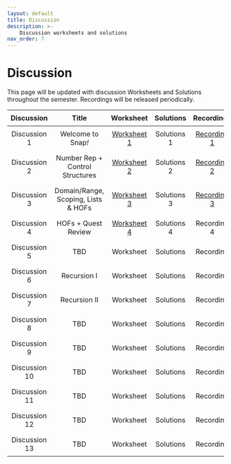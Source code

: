 ```yaml
---
layout: default
title: Discussion
description: >-
    Discussion worksheets and solutions
nav_order: 7
---
```


# Discussion

This page will be updated with discussion Worksheets and Solutions throughout the semester. Recordings will be released periodically.
<style>
  table {
    width: 100%;
    border-collapse: collapse;
  }
  th, td {
    text-align: center;
    padding: 8px;
  }
</style>

<table>
  <thead>
    <tr>
      <th>Discussion</th>
      <th>Title</th>
      <th>Worksheet</th>
      <th>Solutions</th>
      <th>Recordings</th>
    </tr>
  </thead>
  <tbody>
    <tr>
      <td>Discussion 1</td>
      <td>Welcome to Snap<em>!</em></td>
      <td><a href="https://drive.google.com/file/d/1kVcfONoJPqA5Iqv8cbxsu6_quSanSOxh/view?usp=drive_link"> Worksheet 1</a></td>
      <td>Solutions 1</td>
      <td><a href="https://drive.google.com/file/d/1KqjJ7_9mblF6ynqTmkXHPqm748AgiQ9J/view?usp=sharing"> Recording 1</a></td>
    </tr> 
    <tr>
      <td>Discussion 2</td>
      <td>Number Rep + Control Structures</td>
      <td><a href="https://docs.google.com/document/d/1j_GBxd3LCkBpO9ydLBgU1xHmx8d-dCct/edit?usp=sharing&ouid=106220240438634734707&rtpof=true&sd=true"> Worksheet 2</a></td>
      <td>Solutions 2</td>
      <td><a href="https://drive.google.com/file/d/1FPV77VJGZCIohNDd7e0TZ_KOGzhZwifo/view?usp=sharing">Recording 2</a></td>
    </tr>
     <tr>
      <td>Discussion 3</td>
      <td>Domain/Range, Scoping, Lists & HOFs</td>
      <td><a href="https://drive.google.com/file/d/1oeNbxrKtcNI2szAOZWEO-LfoWCGaRCyH/view?usp=sharing">Worksheet 3</a></td>
      <td>Solutions 3</td>
      <td><a href="https://drive.google.com/file/d/1fPbSVISiJQewK5ZG30sLlkmf7Qyg8pOK/view?usp=sharing">Recording 3</a></td>
    </tr>
    <tr>
      <td>Discussion 4</td>
      <td>HOFs + Quest Review</td>
      <td><a href="https://docs.google.com/document/d/1BppWjxXgXmr-CgCrqT1xrXBUITbZtAYD/edit?usp=sharing&ouid=106220240438634734707&rtpof=true&sd=true">Worksheet 4</a></td>
      <td>Solutions 4</td>
      <td>Recording 4</td>
    </tr>
    <tr>
      <td>Discussion 5</td>
      <td>TBD</td>
      <td>Worksheet</td>
      <td>Solutions</td>
      <td>Recording</td>
    </tr>
    <tr>
      <td>Discussion 6</td>
      <td>Recursion I</td>
      <td>Worksheet</td>
      <td>Solutions</td>
      <td>Recording</td>
    </tr>
    <tr>
      <td>Discussion 7</td>
      <td>Recursion II</td>
      <td>Worksheet</td>
      <td>Solutions</td>
      <td>Recording</td>
    </tr>
    <tr>
      <td>Discussion 8</td>
      <td>TBD</td>
      <td>Worksheet</td>
      <td>Solutions</td>
      <td>Recording</td>
    </tr>
     <tr>
      <td>Discussion 9</td>
      <td>TBD</td>
      <td>Worksheet</td>
      <td>Solutions</td>
      <td>Recording</td>
    </tr>
    <tr>
    <td>Discussion 10</td>
      <td>TBD</td>
      <td>Worksheet</td>
      <td>Solutions</td>
      <td>Recording</td>
    </tr>
    <tr>
    <td>Discussion 11</td>
      <td>TBD</td>
     <td>Worksheet</td>
      <td>Solutions</td>
      <td>Recording</td>
    </tr>
    <tr>
    <td>Discussion 12</td>
      <td>TBD</td>
      <td>Worksheet</td>
      <td>Solutions</td>
      <td>Recording</td>
    </tr>
    <tr>
    <td>Discussion 13</td>
      <td>TBD</td>
      <td>Worksheet</td>
      <td>Solutions</td>
      <td>Recording</td>
    </tr>
  </tbody>
</table>

<!--**Discussion 2**{: .label .label-discussion } Lists & HOFs, Iteration, Scoping, Domain & Range | [Worksheet](https://drive.google.com/file/d/1eT15LJH38UGfYHR3pLueRlvwMovtyUE8/view?usp=sharing) | [Solutions](https://drive.google.com/file/d/1sVdinV45MT2GoISk8BkJGd8C_BZE-LO4/view?usp=sharing) | [Recording](https://drive.google.com/file/d/1XGcPW_Wa-YFVxm0Gp31w6LDOKaCIQN6q/view?usp=sharing)

**Discussion 3**{: .label .label-discussion } Algorithms and Algorithmic Complexity | [Worksheet](https://drive.google.com/file/d/1gvtV7q0T9M0aq5fOnYGAT2c_E95zw8mD/view?usp=sharing)| [Solutions](https://drive.google.com/file/d/16Cd7lKa7aupSB2s_5XBSwMGyUtJ2Q0Ex/view?usp=sharing) | [Recording](https://berkeley.zoom.us/rec/share/tAlxchXlx7vHFycQuvJrFCKAPtNCuOGvnQlYkMhvzRkz7SqXK5Yn8WnGC3j8_HYm.9IFRnKNiwhuZ1fQN?startTime=1688069469000) password: &uacLC3^

**Discussion 4**{: .label .label-discussion } Recursion I | [Worksheet](https://drive.google.com/file/d/1iDXHsTZyMhdcVOo2Xwr6rQ0GiT8IBxMc/view?usp=sharing) | [Solutions](https://drive.google.com/file/d/101e7Uvl2_yOnSHJTTHE224mwDEwm5tNb/view?usp=sharing) | [Recording](https://berkeley.zoom.us/rec/share/T21TGeXJqiymX6U7kw-ME7KK2KLpph_E4XCSTEKib1hhzAHt5q7ib6mVD1JaYQj4.1rY8zW55a2iaZFA4) password: 2baA%%3&

**Discussion 5**{: .label .label-discussion } Recursion II | [Worksheet](https://drive.google.com/file/d/1e_oQKlaHglPOzG-cJFGtVM-_w34xfsgj/view?usp=sharing) | [Solutions](https://drive.google.com/file/d/1i4XwCax3Z1tYqeCZJCtjPFxXsQDnCEUD/view?usp=sharing) | [Recording](https://drive.google.com/file/d/1h_7N_2LIki1Y9ldOLDzqUXA-WKhZYb4U/view?usp=sharing)

**Discussion 6**{: .label .label-discussion } Intro to Python | [Worksheet](https://drive.google.com/file/d/1ZhdSFR4JOWTndynZmyn-25sJpine3IPG/view?usp=sharing) | [Solutions](https://drive.google.com/file/d/1FdlJrJh3LtFghQfQH6N_mWSd663HTCY-/view?usp=sharing) | [Recording](https://drive.google.com/file/d/1zJKdhlgdq2QeEJmj32ZCKyPk3asDH2Vy/view?usp=sharing) | [starter code](https://drive.google.com/file/d/1WlgWSzREQ63hlHp25ZKPD8wbqi3c_48x/view?usp=sharing) 

**Discussion 7**{: .label .label-discussion } Python Data Structures | [Worksheet](https://drive.google.com/file/d/1YPOcYoH4leDyYsDWEVs9ak5WRBa7gF40/view?usp=sharing) | [starter code](https://drive.google.com/file/d/1mNR51mLB_rxxizLDq5qlea9NtRAN0sQE/view?usp=sharing) | [Solutions](https://docs.google.com/document/d/1r3kIypAsy5o6woWm7tzk3ehVG8hK8pjICNSfSW5Onr0/edit?usp=sharing) | [Recording](https://drive.google.com/file/d/1ZkEfqewJax46ro5HCydtLR32UTIPxF11/view?usp=sharing)

**Discussion 8**{: .label .label-discussion } Python OOP | [Worksheet](https://drive.google.com/file/d/1JSiBgWCQc61Mxxmkpb8xBVcyqKfjYETj/view?usp=sharing) | [starter code](https://drive.google.com/file/d/1_hZPVCTI_GFwKYE0jtPU5g9Ap76I09VL/view?usp=sharing) | [code Solutions](https://drive.google.com/file/d/18RBCezw0GPmo_7P3Rm_suY4jxAsqTBcx/view?usp=sharing) | [Worksheet Solutions]("https://drive.google.com/file/d/1bMMXKSTFM5VFaG0xh88cPlhwKL9soFok/view?usp=sharing") | [Recording](https://drive.google.com/file/d/1JlWopho5nF4njLor_a5cGCrGvUyRQnqj/view)

**Discussion 9**{: .label .label-discussion } Lambdas and HOFs | [Worksheet](https://drive.google.com/file/d/1iFdcDAdTPmeuNsglNVlQ6M9NXnLKuoeq/view?usp=sharing) | [starter code](https://drive.google.com/file/d/1u7cZiFyY2m1XJi7BLGKn2o2THNt288yF/view?usp=sharing) | [Worksheet Solutions](https://drive.google.com/file/d/1S4-ykFb7GBh2DSWAdTUMijjP8ExTsbQ_/view?usp=sharing) | [code Solutions](https://drive.google.com/file/d/1vQSvBavj6ZFceYs-ypTbTLXi9yXwpGk9/view?usp=sharing)


**Discussion 10**{: .label .label-discussion } Concurrency and Tree Recursion | [Worksheet](https://drive.google.com/file/d/1UhHiDaaEMaiIoC5ohz-TNIu5kSp4ONna/view?usp=sharing) | [starter code](https://drive.google.com/file/d/1nf4577ESWs87feUEn-H5fPAqauYEN5k3/view?usp=sharing) | [Worksheet Solutions](https://drive.google.com/file/d/1MqESz2xjTKSYQ5Crj2VxvNU2cvCVgX4r/view?usp=sharing) | [code Solutions](https://drive.google.com/file/d/1dRCINny1HGqIqD2GReboIHvUmciyGIVJ/view?usp=sharing)


**Discussion 11**{: .label .label-discussion } Final Review | [Worksheet](https://drive.google.com/file/d/1EafKCpdNczOhgYxL_UaBI_PRE63EusoW/view?usp=sharing) | [Solutions](https://drive.google.com/file/d/1rt6PC9uhtVCgo7WJdi9lzu2IMcJept29/view?usp=sharing) -->



<!-- 

**Discussion 4**{: .label .label-discussion } Algorithms | [Worksheet](https://drive.google.com/file/d/10y6F26Apf8X4IIHRY-tk55GnJ_Zw8eoE/view?usp=share_link) | [Solutions](https://drive.google.com/file/d/16p-g3S9gJWCCYHR8xsi1f0DMdFtEcL7x/view?usp=share_link) | [Recording](https://drive.google.com/file/d/12HO77T3Eea_AN86sUyKQSB_GAm-K59KA/view?usp=share_link) 

**Discussion 5**{: .label .label-discussion } Algorithmic Complexity | [Worksheet](https://drive.google.com/file/d/1Bm7xFN3L9RFKUlGpp4or-MoGyr6KJnM6/view?usp=share_link) | [Solutions](https://drive.google.com/file/d/1knuIbn14WHXFwp9FNXcQSR8vwoB4gUw3/view?usp=share_link) | [Recording](https://drive.google.com/file/d/1RtBfLBMV6Td2BHRtnvJjRK23za6MgPv-/view?usp=sharing)

**Discussion 6**{: .label .label-discussion } Recursion I | [Worksheet](https://drive.google.com/file/d/1xZD0G1klfhIabX0KKZldjqEt9dWS4lNE/view?usp=share_link) | [Solutions](https://drive.google.com/file/d/1RWY8WEwhPSTDCXjHocRzkYQkLuZ2Gepz/view?usp=share_link) | [Recording](https://youtu.be/WC04d2Oxj2E)

**Discussion 7**{: .label .label-discussion } Recursion II | [Worksheet](https://drive.google.com/file/d/1iRY_WGu9sS3-hlhahOypRo6M1eU48HZn/view?usp=share_link) | [Solutions](https://drive.google.com/file/d/1XBhiEKSJmpTSqp2I66XCfR-PDdeRJhRA/view?usp=share_link) | [Recording](https://drive.google.com/file/d/1RZFI-7Xo93IMfEe8AfvUkD3BH5spgA8s/view?usp=sharing)

**Discussion 8**{: .label .label-discussion } Python Basics | [Worksheet](https://drive.google.com/file/d/1mupBJDXNJcDbW3RDrJjgc6GAZujboVWl/view?usp=share_link) | [Solutions](https://drive.google.com/file/d/1px1wcnh1mX4xyuTsO0ijR8Jem-x5ml-w/view?usp=share_link) | [Recording](https://drive.google.com/file/d/1ka00W-sCg0eZAB8bve0C-CgL2-2sSStH/view?usp=sharing)

**Discussion 10**{: .label .label-discussion } Python Data Structures | [Worksheet](https://drive.google.com/file/d/11vO-A-X9D-5qlT4uLFS_mkT38x9M199A/view?usp=share_link) | [Solutions](https://drive.google.com/file/d/1bk-Pe1ycwJUUC85MnLr4MOjr2izJWnWU/view?usp=share_link) | [Recording](https://drive.google.com/file/d/1FdQWd3Ezkjldv7tLDoygK3ZgfVPg__lU/view?usp=sharing)

**Discussion 12**{: .label .label-discussion } Object-Oriented Programming | [Worksheet](https://drive.google.com/file/d/1Eooe8rTu9vTCPS7TPDIMf4-RPYVOtXR9/view?usp=sharing) | [Solutions](https://drive.google.com/file/d/1ELGUTd7kCXHaOhofrCbDsoH611GNc3HN/view?usp=share_link) | [Recording](https://drive.google.com/file/d/1JlWopho5nF4njLor_a5cGCrGvUyRQnqj/view?usp=sharing)

**Discussion 13**{: .label .label-discussion } Python HOFs, Lambdas, Tree Recursion | [Worksheet](https://drive.google.com/file/d/1leEmub5xWEiEojvNy-FJVyEgQY5Auxim/view?usp=share_link) | [Recording](https://drive.google.com/file/d/1caTDl_71y4-z3Pxf-ksU8lz2F8FC2GRI/view?usp=sharing) -->
